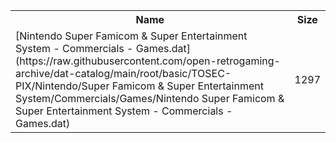 <table>
<tr><th>Name</th><th>Size</th></tr>
<tr><td>
[Nintendo Super Famicom & Super Entertainment System - Commercials - Games.dat](https://raw.githubusercontent.com/open-retrogaming-archive/dat-catalog/main/root/basic/TOSEC-PIX/Nintendo/Super Famicom & Super Entertainment System/Commercials/Games/Nintendo Super Famicom & Super Entertainment System - Commercials - Games.dat)
</td><td>1297</td></tr>
</table>
